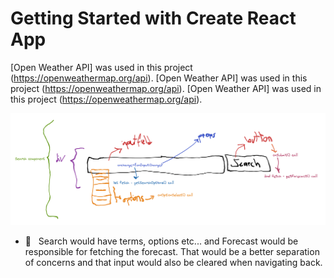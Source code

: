 # Getting Started with Create React App

[Open Weather API] was used in this project (https://openweathermap.org/api).
[Open Weather API] was used in this project (https://openweathermap.org/api).
[Open Weather API] was used in this project (https://openweathermap.org/api).

![Screenshot](screenshot.png)

- 🌱 &nbsp; Search would have terms, options etc... and Forecast would be responsible for fetching the forecast. That would be a better separation of concerns and that input would also be cleared when navigating back.
